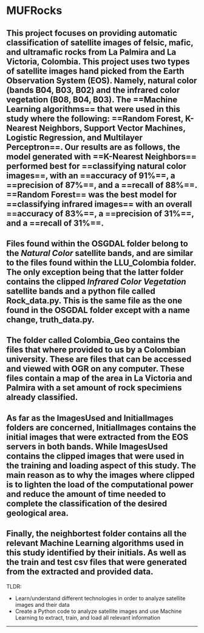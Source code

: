 # MUFRocks

This project focuses on providing automatic classification of satellite images of felsic, mafic, and ultramafic rocks from La Palmira and La Victoria, Colombia. This project uses two types of satellite images hand picked from the Earth Observation System (EOS). Namely, natural color (bands B04, B03, B02) and the infrared color vegetation (B08, B04, B03). The ==Machine Learning algorithms== that were used in this study where the following: ==Random Forest, K-Nearest Neighbors, Support Vector Machines, Logistic Regression, and Multilayer Perceptron==. Our results are as follows, the model generated with ==K-Nearest Neighbors== performed best for ==classifying natural color images==, with an ==accuracy of 91%==, a ==precision of 87%==, and a ==recall of 88%==. ==Random Forest== was the best model for ==classifying infrared images== with an overall ==accuracy of 83%==, a ==precision of 31%==, and a ==recall of 31%==.
---
Files found within the OSGDAL folder belong to the _Natural Color_ satellite bands, and are similar to the files found within the LLU_Colombia folder. The only exception being that the latter folder contains the clipped _Infrared Color Vegetation_ satellite bands and a python file called Rock_data.py. This is the same file as the one found in the OSGDAL folder except with a name change, truth_data.py.
---
The folder called Colombia_Geo contains the files that where provided to us by a Colombian university. These are files that can be accessed and viewed with OGR on any computer. These files contain a map of the area in La Victoria and Palmira with a set amount of rock specimiens already classified.
---
As far as the ImagesUsed and InitialImages folders are concerned, InitialImages contains the initial images that were extracted from the EOS servers in both bands. While ImagesUsed contains the clipped images that were used in the training and loading aspect of this study. The main reason as to why the images where clipped is to lighten the load of the computational power and reduce the amount of time needed to complete the classification of the desired geological area. 
---
Finally, the neighbortest folder contains all the relevant Machine Learning algorithms used in this study identified by their initials. As well as the train and test csv files that were generated from the extracted and provided data.
---
TLDR: 
- Learn/understand different technologies in order to analyze satellite images and their data
- Create a Python code to analyze satellite images and use Machine Learning to extract, train, and load all relevant information
---
